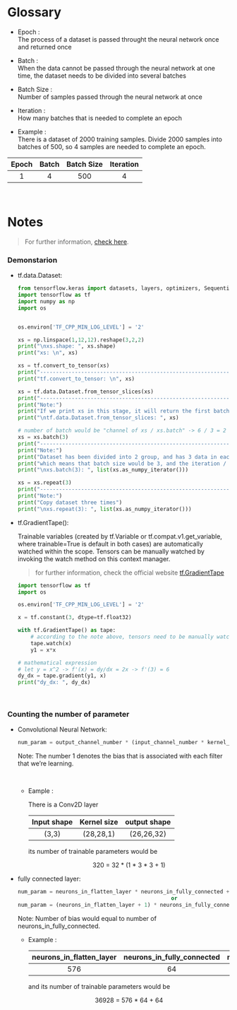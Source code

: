 # Glossary

- Epoch :<br>
The process of a dataset is passed throught the neural network once and returned once

- Batch :<br>
When the data cannot be passed through the neural network at one time, the dataset needs to be divided into several batches

- Batch Size :<br>
Number of samples passed through the neural network at once

- Iteration :<br>
How many batches that is needed to complete an epoch

- Example :<br> 
There is a dataset of 2000 training samples. Divide 2000 samples into batches of 500, so 4 samples are needed to complete an epoch.

<div align="center">

Epoch | Batch | Batch Size | Iteration
:---: | :---: | :---: | :---:
1 | 4 | 500 | 4

</div>


<br>

# Notes
> For further information, [check here](htt:ps//towardsdatascience.com/how-to-calculate-the-number-of-parameters-in-keras-models-710683dae0ca).

### Demonstarion
- tf.data.Dataset: 
    ```python
    from tensorflow.keras import datasets, layers, optimizers, Sequential, metrics
    import tensorflow as tf
    import numpy as np 
    import os


    os.environ['TF_CPP_MIN_LOG_LEVEL'] = '2'

    xs = np.linspace(1,12,12).reshape(3,2,2)
    print("\nxs.shape: ", xs.shape)
    print("xs: \n", xs)

    xs = tf.convert_to_tensor(xs)
    print("------------------------------------------------------------")
    print("tf.convert_to_tensor: \n", xs)

    xs = tf.data.Dataset.from_tensor_slices(xs)
    print("------------------------------------------------------------")
    print("Note:")
    print("If we print xs in this stage, it will return the first batch, pay attention to the shape")
    print("\ntf.data.Dataset.from_tensor_slices: ", xs)

    # number of batch would be "channel of xs / xs.batch" -> 6 / 3 = 2
    xs = xs.batch(3)
    print("------------------------------------------------------------")
    print("Note:")
    print("Dataset has been divided into 2 group, and has 3 data in each group, ")
    print("which means that batch size would be 3, and the iteration / number of batch would be 2")
    print("\nxs.batch(3): ", list(xs.as_numpy_iterator()))

    xs = xs.repeat(3)
    print("------------------------------------------------------------")
    print("Note:")
    print("Copy dataset three times")
    print("\nxs.repeat(3): ", list(xs.as_numpy_iterator()))
    ```

- tf.GradientTape():

    Trainable variables (created by tf.Variable or tf.compat.v1.get_variable, where trainable=True is default in both cases) are automatically watched within the scope. Tensors can be manually watched by invoking the watch method on this context manager.

    > for further information, check the official website [tf.GradientTape](https://www.tensorflow.org/api_docs/python/tf/GradientTape)

    ```python
    import tensorflow as tf 
    import os

    os.environ['TF_CPP_MIN_LOG_LEVEL'] = '2'

    x = tf.constant(3, dtype=tf.float32)

    with tf.GradientTape() as tape:
        # according to the note above, tensors need to be manually watched
        tape.watch(x)
        y1 = x*x

    # mathematical expression
    # let y = x^2 -> f'(x) = dy/dx = 2x -> f'(3) = 6
    dy_dx = tape.gradient(y1, x)
    print("dy_dx: ", dy_dx)
    ```

<br>

### Counting the number of parameter
- Convolutional Neural Network:<br>

   <div align="center">

    ```python
    num_param = output_channel_number * (input_channel_number * kernel_height * kernel_width + 1)
    ```
    </div>

    Note: The number 1 denotes the bias that is associated with each filter that we’re learning.

    <br>

    - Eample :<br>

        There is a Conv2D layer <br>
        <div align="center">
        
        | Input shape | Kernel size | output shape |
        | :---: | :---: | :---: |
        | (3,3) | (28,28,1) | (26,26,32) |
        </div>

        its number of trainable parameters would be <br>
        <div align="center"> 320 = 32 * (1 * 3 * 3 + 1) </div>
    
- fully connected layer:
    <div align="center">

    ```python
    num_param = neurons_in_flatten_layer * neurons_in_fully_connected + num_of_bias
                                    or
    num_param = (neurons_in_flatten_layer + 1) * neurons_in_fully_connected
    ```
    </div>
    
    Note: Number of bias would equal to number of neurons_in_fully_connected.

    - Example :
        <div align="center">

        | neurons_in_flatten_layer | neurons_in_fully_connected | num_of_bias |
        | :---: | :---: | :---: |
        | 576 | 64 | 64 |
        </div>

        and its number of trainable parameters would be <br>
        <div align="center"> 36928 = 576 * 64 + 64 </div>

